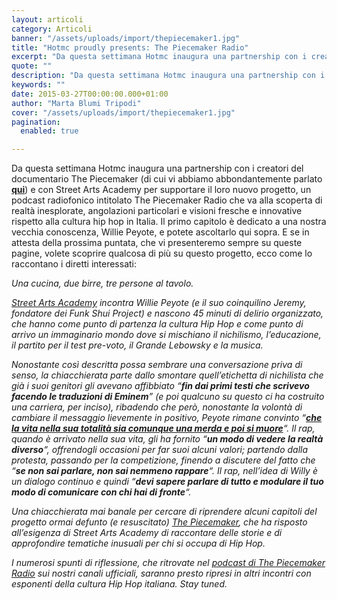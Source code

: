 ```yaml
---
layout: articoli
category: Articoli
banner: "/assets/uploads/import/thepiecemaker1.jpg"
title: "Hotmc proudly presents: The Piecemaker Radio"
excerpt: "Da questa settimana Hotmc inaugura una partnership con i creatori del documentario The Piecemaker (di cui vi abbiamo abbondantemente parlato qui) e con Street Arts Academy per supportare il loro nuovo progetto, un podcast radiofonico intitolato The Piecemaker Radio che va alla scoperta di realtà inesplorate, angolazioni particolari e visioni fresche e innovative rispetto alla cultura [&hellip"
quote: ""
description: "Da questa settimana Hotmc inaugura una partnership con i creatori del documentario The Piecemaker (di cui vi abbiamo abbondantemente parlato qui) e con Street Arts Academy per supportare il loro nuovo progetto, un podcast radiofonico intitolato The Piecemaker Radio che va alla scoperta di realtà inesplorate, angolazioni particolari e visioni fresche e innovative rispetto alla cultura [&hellip"
keywords: ""
date: 2015-03-27T00:00:00.000+01:00
author: "Marta Blumi Tripodi"
cover: "/assets/uploads/import/thepiecemaker1.jpg"
pagination:
  enabled: true

---
```


Da questa settimana Hotmc inaugura una partnership con i creatori del documentario The Piecemaker (di cui vi abbiamo abbondantemente parlato [**qui**](https://hotmc.com/speciale-knowledge-is-power-intervista-agli-autori-del-documentario-the-piecemaker/ "http://hotmc.com/speciale-knowledge-is-power-intervista-agli-autori-del-documentario-the-piecemaker/")) e con Street Arts Academy per supportare il loro nuovo progetto, un podcast radiofonico intitolato The Piecemaker Radio che va alla scoperta di realtà inesplorate, angolazioni particolari e visioni fresche e innovative rispetto alla cultura hip hop in Italia. Il primo capitolo è dedicato a una nostra vecchia conoscenza, Willie Peyote, e potete ascoltarlo qui sopra. E se in attesta della prossima puntata, che vi presenteremo sempre su queste pagine, volete scoprire qualcosa di più su questo progetto, ecco come lo raccontano i diretti interessati:

_Una cucina, due birre, tre persone al tavolo._

_[Street Arts Academy](https://www.facebook.com/streetartsacademy) incontra Willie Peyote (e il suo coinquilino Jeremy, fondatore dei Funk Shui Project) e nascono 45 minuti di delirio organizzato, che hanno come punto di partenza la cultura Hip Hop e come punto di arrivo un immaginario mondo dove si mischiano il nichilismo, l’educazione, il partito per il test pre-voto, il Grande Lebowsky e la musica._

_Nonostante così descritta possa sembrare una conversazione priva di senso, la chiacchierata parte dallo smontare quell’etichetta di nichilista che già i suoi genitori gli avevano affibbiato “**fin dai primi testi che scrivevo facendo le traduzioni di Eminem**” (e poi qualcuno su questo ci ha costruito una carriera, per inciso), ribadendo che però, nonostante la volontà di cambiare il messaggio lievemente in positivo, Peyote rimane convinto “[**che la vita nella sua totalità sia comunque una merda e poi si muore**](https://www.youtube.com/watch?v=1sueFefpjkg)“. Il rap, quando è arrivato nella sua vita, gli ha fornito “**un modo di vedere la realtà diverso**“, offrendogli occasioni per far suoi alcuni valori; partendo dalla protesta, passando per la competizione, finendo a discutere del fatto che “**se non sai parlare, non sai nemmeno rappare**“. Il rap, nell’idea di Willy è un dialogo continuo e quindi “**devi sapere parlare di tutto e modulare il tuo modo di comunicare con chi hai di fronte**“._

_Una chiacchierata mai banale per cercare di riprendere alcuni capitoli del progetto ormai defunto (e resuscitato) [The Piecemaker](https://www.youtube.com/watch?v=pk%5FWyTL14-E), che ha risposto all’esigenza di Street Arts Academy di raccontare delle storie e di approfondire tematiche inusuali per chi si occupa di Hip Hop._

_I numerosi spunti di riflessione, che ritrovate nel [podcast di The Piecemaker Radio](https://soundcloud.com/street-arts-academy/willypeyote) sui nostri canali ufficiali, saranno presto ripresi in altri incontri con esponenti della cultura Hip Hop italiana. Stay tuned._